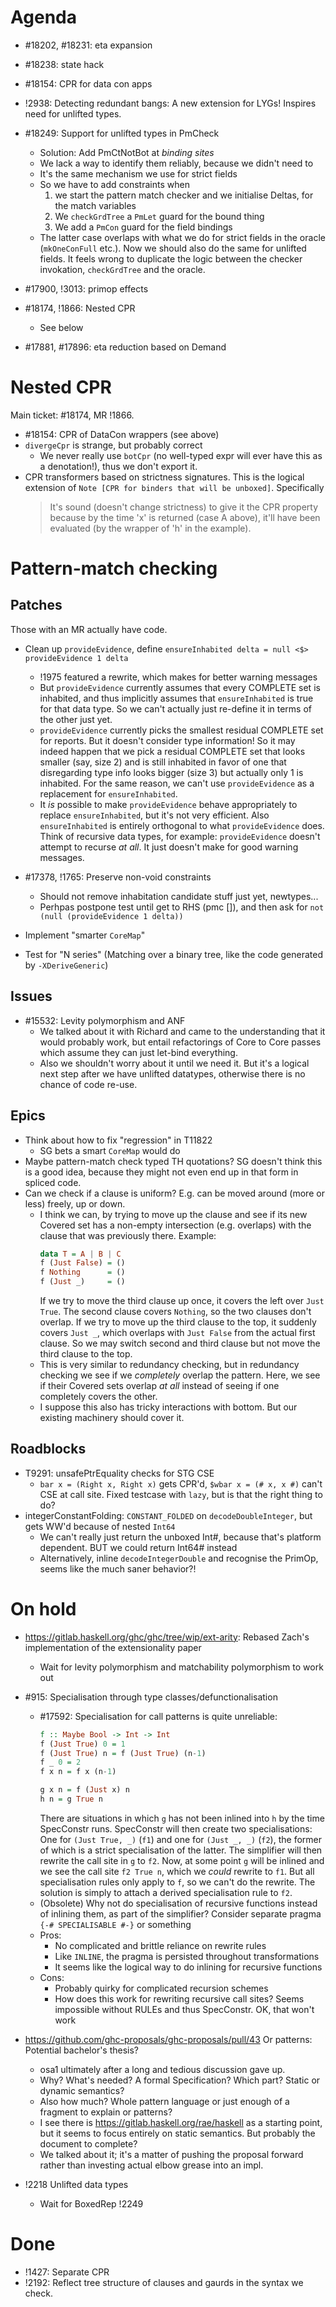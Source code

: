 # Agenda

- #18202, #18231: eta expansion
- #18238: state hack
- #18154: CPR for data con apps
- !2938: Detecting redundant bangs: A new extension for LYGs! Inspires need for unlifted types.
- #18249: Support for unlifted types in PmCheck
  - Solution: Add PmCtNotBot at *binding sites*
  - We lack a way to identify them reliably, because we didn't need to
  - It's the same mechanism we use for strict fields
  - So we have to add constraints when
    1. we start the pattern match checker and we initialise Deltas, for the match variables
    2. We `checkGrdTree` a `PmLet` guard for the bound thing
    3. We add a `PmCon` guard for the field bindings
  - The latter case overlaps with what we do for strict fields in the oracle
    (`mkOneConFull` etc.). Now we should also do the same for unlifted fields.
    It feels wrong to duplicate the logic between the checker invokation, `checkGrdTree` and the oracle.
- #17900, !3013: primop effects

- #18174, !1866: Nested CPR
  - See below

- #17881, #17896: eta reduction based on Demand

# Nested CPR

Main ticket: #18174, MR !1866.

- #18154: CPR of DataCon wrappers (see above)
- `divergeCpr` is strange, but probably correct  
  - We never really use `botCpr` (no well-typed expr will ever have this as a
    denotation!), thus we don't export it.
- CPR transformers based on strictness signatures. This is the logical
  extension of `Note [CPR for binders that will be unboxed]`. Specifically
  > It's sound (doesn't change strictness) to give it the CPR property
  > because by the time 'x' is returned (case A above), it'll have been
  > evaluated (by the wrapper of 'h' in the example).


# Pattern-match checking

## Patches

Those with an MR actually have code.

- Clean up `provideEvidence`, define `ensureInhabited delta = null <$> provideEvidence 1 delta`
  - !1975 featured a rewrite, which makes for better warning messages
  - But `provideEvidence` currently assumes that every COMPLETE set is inhabited, and thus implicitly assumes that `ensureInhabited` is true for that data type. So we can't actually just re-define it in terms of the other just yet.
  - `provideEvidence` currently picks the smallest residual COMPLETE set for reports. But it doesn't consider type information! So it may indeed happen that we pick a residual COMPLETE set that looks smaller (say, size 2) and is still inhabited in favor of one that disregarding type info looks bigger (size 3) but actually only 1 is inhabited. For the same reason, we can't use `provideEvidence` as a replacement for `ensureInhabited`.
  - It *is* possible to make `provideEvidence` behave appropriately to replace `ensureInhabited`, but it's not very efficient. Also `ensureInhabited` is entirely orthogonal to what `provideEvidence` does. Think of recursive data types, for example: `provideEvidence` doesn't attempt to recurse *at all*. It just doesn't make for good warning messages.

- #17378, !1765: Preserve non-void constraints  
  - Should not remove inhabitation candidate stuff just yet, newtypes...
  - Perhpas postpone test until get to RHS (pmc []), and then ask for `not (null (provideEvidence 1 delta))`

- Implement "smarter `CoreMap`"
- Test for "N series" (Matching over a binary tree, like the code generated by `-XDeriveGeneric`)

## Issues

- #15532: Levity polymorphism and ANF  
  - We talked about it with Richard and came to the understanding that it would probably work, but entail refactorings of Core to Core passes which assume they can just let-bind everything.
  - Also we shouldn't worry about it until we need it. But it's a logical next step after we have unlifted datatypes, otherwise there is no chance of code re-use.

## Epics

- Think about how to fix "regression" in T11822  
  - SG bets a smart `CoreMap` would do
- Maybe pattern-match check typed TH quotations? SG doesn't think this is a good idea, because they might not even end up in that form in spliced code.
- Can we check if a clause is uniform? E.g. can be moved around (more or less) freely, up or down.  
  - I think we can, by trying to move up the clause and see if its new Covered set has a non-empty intersection (e.g. overlaps) with the clause that was previously there. Example:  
    ```haskell
    data T = A | B | C
    f (Just False) = ()
    f Nothing      = ()
    f (Just _)     = ()
    ```
    If we try to move the third clause up once, it covers the left over `Just True`. The second clause covers `Nothing`, so  the two clauses don't overlap. If we try to move up the third clause to the top, it suddenly covers `Just _`, which overlaps with `Just False` from the actual first clause. So we may switch second and third clause but not move the third clause to the top.
  - This is very similar to redundancy checking, but in redundancy checking we see if we *completely* overlap the pattern. Here, we see if their Covered sets overlap *at all* instead of seeing if one completely covers the other.
  - I suppose this also has tricky interactions with bottom. But our existing machinery should cover it.

## Roadblocks 

- T9291: unsafePtrEquality checks for STG CSE  
  - `bar x = (Right x, Right x)` gets CPR'd, `$wbar x = (# x, x #)` can't CSE at call site. Fixed testcase with `lazy`, but is that the right thing to do?
- integerConstantFolding: `CONSTANT_FOLDED` on `decodeDoubleInteger`, but gets WW'd because of nested `Int64`
  - We can't really just return the unboxed Int#, because that's platform dependent. BUT we could return Int64# instead
  - Alternatively, inline `decodeIntegerDouble` and recognise the PrimOp, seems like the much saner behavior?!

# On hold

- https://gitlab.haskell.org/ghc/ghc/tree/wip/ext-arity: Rebased Zach's implementation of the extensionality paper  
  - Wait for levity polymorphism and matchability polymorphism to work out

- #915: Specialisation through type classes/defunctionalisation
  - #17592: Specialisation for call patterns is quite unreliable:
    ```hs
    f :: Maybe Bool -> Int -> Int
    f (Just True) 0 = 1
    f (Just True) n = f (Just True) (n-1)
    f _ 0 = 2
    f x n = f x (n-1)
    
    g x n = f (Just x) n
    h n = g True n
    ```
    There are situations in which `g` has not been inlined into `h` by the time SpecConstr runs. SpecConstr will then create two specialisations: One for `(Just True, _)` (`f1`) and one for `(Just _, _)` (`f2`), the former of which is a strict specialisation of the latter. The simplifier will then rewrite the call site in `g` to `f2`. Now, at some point `g` will be inlined and we see the call site `f2 True n`, which we *could* rewrite to `f1`. But all specialisation rules only apply to `f`, so we can't do the rewrite. The solution is simply to attach a derived specialisation rule to `f2`.
  - (Obsolete) Why not do specialisation of recursive functions instead of inlining them, as part of the simplifier? Consider separate pragma `{-# SPECIALISABLE #-}` or something
  - Pros:
    - No complicated and brittle reliance on rewrite rules
    - Like `INLINE`, the pragma is persisted throughout transformations
    - It seems like the logical way to do inlining for recursive functions
  - Cons:
    - Probably quirky for complicated recursion schemes
    - How does this work for rewriting recursive call sites? Seems impossible without RULEs and thus SpecConstr. OK, that won't work

- https://github.com/ghc-proposals/ghc-proposals/pull/43 Or patterns: Potential bachelor's thesis?
  - osa1 ultimately after a long and tedious discussion gave up.
  - Why? What's needed? A formal Specification? Which part? Static or dynamic semantics?
  - Also how much? Whole pattern language or just enough of a fragment to explain or patterns?
  - I see there is https://gitlab.haskell.org/rae/haskell as a starting point, but it seems to focus entirely on static semantics. But probably the document to complete?
  - We talked about it; it's a matter of pushing the proposal forward rather than investing actual elbow grease into an impl.

- !2218 Unlifted data types
  - Wait for BoxedRep !2249

# Done

- !1427: Separate CPR
- !2192: Reflect tree structure of clauses and gaurds in the syntax we check.
